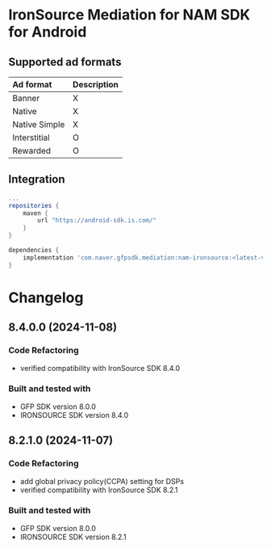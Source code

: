 # IronSource Mediation for NAM SDK for Android

## Supported ad formats

| Ad format     | Description |
|:--------------|:------------|
| Banner        | X           |
| Native        | X           |
| Native Simple | X           |
| Interstitial  | O           |
| Rewarded      | O           |

## Integration

```gradle
...
repositories {
    maven {
        url "https://android-sdk.is.com/"
    }
}

dependencies {
    implementation 'com.naver.gfpsdk.mediation:nam-ironsource:<latest-version>'  
}
```

# Changelog

## 8.4.0.0 (2024-11-08)

### Code Refactoring

* verified compatibility with IronSource SDK 8.4.0 

### Built and tested with
- GFP SDK version 8.0.0
- IRONSOURCE SDK version 8.4.0

## 8.2.1.0 (2024-11-07)

### Code Refactoring

* add global privacy policy(CCPA) setting for DSPs 
* verified compatibility with IronSource SDK 8.2.1 

### Built and tested with
- GFP SDK version 8.0.0
- IRONSOURCE SDK version 8.2.1